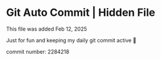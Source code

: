 # Git Auto Commit | Hidden File

This file was added Feb 12, 2025

Just for fun and keeping my daily git commit active 🤪

commit number: 2284218
